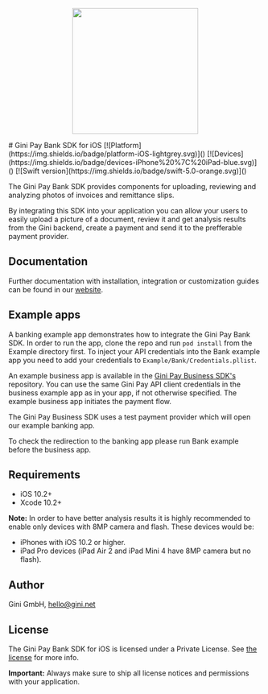 

<p align="center">
<img src="img/repo-logo.png" width="250">
</p>
# Gini Pay Bank SDK for iOS
[![Platform](https://img.shields.io/badge/platform-iOS-lightgrey.svg)]()
[![Devices](https://img.shields.io/badge/devices-iPhone%20%7C%20iPad-blue.svg)]()
[![Swift version](https://img.shields.io/badge/swift-5.0-orange.svg)]()


The Gini Pay Bank SDK provides components for uploading, reviewing and analyzing photos of invoices and remittance slips.

By integrating this SDK into your application you can allow your users to easily upload a picture of a document, review it and get analysis results from the Gini backend, create a payment and send it to the prefferable payment provider.

## Documentation

Further documentation with installation, integration or customization guides can be found in our [website](http://developer.gini.net/gini-pay-bank-sdk-ios/docs/).

## Example apps

A banking example app demonstrates how to integrate the Gini Pay Bank SDK. 
In order to run the app, clone the repo and run `pod install` from the Example directory first.
To inject your API credentials into the Bank example app you need to add your credentials to `Example/Bank/Credentials.pllist`.

An example business app is available in the [Gini Pay Business SDK's](https://github.com/gini/gini-pay-business-sdk-ios) repository.
You can use the same Gini Pay API client credentials in the business example app as in your app, if not otherwise specified.
The example business app initiates the payment flow.

The Gini Pay Business SDK uses a test payment provider which will open our example banking app.

To check the redirection to the banking app please run Bank example before the business app.
## Requirements

- iOS 10.2+
- Xcode 10.2+

**Note:**
In order to have better analysis results it is highly recommended to enable only devices with 8MP camera and flash. These devices would be:

* iPhones with iOS 10.2 or higher.
* iPad Pro devices (iPad Air 2 and iPad Mini 4 have 8MP camera but no flash).

## Author

Gini GmbH, hello@gini.net

## License

The Gini Pay Bank SDK for iOS is licensed under a Private License. See [the license](http://developer.gini.net/gini-pay-bank-sdk-ios/docs/license.html) for more info.

**Important:** Always make sure to ship all license notices and permissions with your application.
